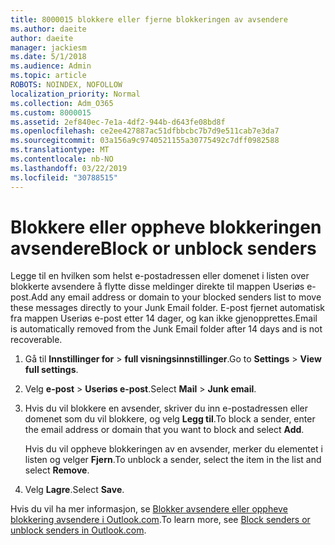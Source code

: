 ```yaml
---
title: 8000015 blokkere eller fjerne blokkeringen av avsendere
ms.author: daeite
author: daeite
manager: jackiesm
ms.date: 5/1/2018
ms.audience: Admin
ms.topic: article
ROBOTS: NOINDEX, NOFOLLOW
localization_priority: Normal
ms.collection: Adm_O365
ms.custom: 8000015
ms.assetid: 2ef840ec-7e1a-4df2-944b-d643fe08bd8f
ms.openlocfilehash: ce2ee427887ac51dfbbcbc7b7d9e511cab7e3da7
ms.sourcegitcommit: 03a156a9c9740521155a30775492c7dff0982588
ms.translationtype: MT
ms.contentlocale: nb-NO
ms.lasthandoff: 03/22/2019
ms.locfileid: "30788515"
---
```

# <a name="block-or-unblock-senders"></a><span data-ttu-id="b74f7-102">Blokkere eller oppheve blokkeringen avsendere</span><span class="sxs-lookup"><span data-stu-id="b74f7-102">Block or unblock senders</span></span>

<span data-ttu-id="b74f7-103">Legge til en hvilken som helst e-postadressen eller domenet i listen over blokkerte avsendere å flytte disse meldinger direkte til mappen Useriøs e-post.</span><span class="sxs-lookup"><span data-stu-id="b74f7-103">Add any email address or domain to your blocked senders list to move these messages directly to your Junk Email folder.</span></span> <span data-ttu-id="b74f7-104">E-post fjernet automatisk fra mappen Useriøs e-post etter 14 dager, og kan ikke gjenopprettes.</span><span class="sxs-lookup"><span data-stu-id="b74f7-104">Email is automatically removed from the Junk Email folder after 14 days and is not recoverable.</span></span>
  
1. <span data-ttu-id="b74f7-105">Gå til **Innstillinger for** \> **full visningsinnstillinger**.</span><span class="sxs-lookup"><span data-stu-id="b74f7-105">Go to **Settings** \> **View full settings**.</span></span> 
    
2. <span data-ttu-id="b74f7-106">Velg **e-post** \> **Useriøs e-post**.</span><span class="sxs-lookup"><span data-stu-id="b74f7-106">Select **Mail** \> **Junk email**.</span></span> 
    
3. <span data-ttu-id="b74f7-107">Hvis du vil blokkere en avsender, skriver du inn e-postadressen eller domenet som du vil blokkere, og velg **Legg til**.</span><span class="sxs-lookup"><span data-stu-id="b74f7-107">To block a sender, enter the email address or domain that you want to block and select **Add**.</span></span> 
    
    <span data-ttu-id="b74f7-108">Hvis du vil oppheve blokkeringen av en avsender, merker du elementet i listen og velger **Fjern**.</span><span class="sxs-lookup"><span data-stu-id="b74f7-108">To unblock a sender, select the item in the list and select **Remove**.</span></span>
    
4. <span data-ttu-id="b74f7-109">Velg **Lagre**.</span><span class="sxs-lookup"><span data-stu-id="b74f7-109">Select **Save**.</span></span> 
    
<span data-ttu-id="b74f7-110">Hvis du vil ha mer informasjon, se [Blokker avsendere eller oppheve blokkering avsendere i Outlook.com](https://go.microsoft.com/fwlink/p/?linkid=873133).</span><span class="sxs-lookup"><span data-stu-id="b74f7-110">To learn more, see [Block senders or unblock senders in Outlook.com](https://go.microsoft.com/fwlink/p/?linkid=873133).</span></span>
  

